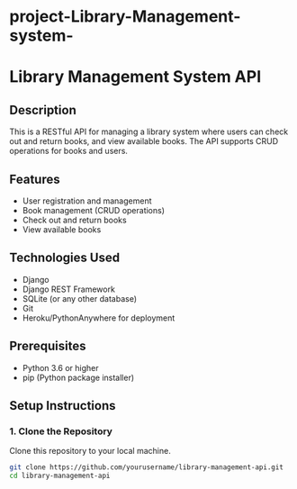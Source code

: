 # project-Library-Management-system-
# Library Management System API

## Description
This is a RESTful API for managing a library system where users can check out and return books, and view available books. The API supports CRUD operations for books and users.

## Features
- User registration and management
- Book management (CRUD operations)
- Check out and return books
- View available books

## Technologies Used
- Django
- Django REST Framework
- SQLite (or any other database)
- Git
- Heroku/PythonAnywhere for deployment

## Prerequisites
- Python 3.6 or higher
- pip (Python package installer)

## Setup Instructions

### 1. Clone the Repository
Clone this repository to your local machine.

```bash
git clone https://github.com/yourusername/library-management-api.git
cd library-management-api
